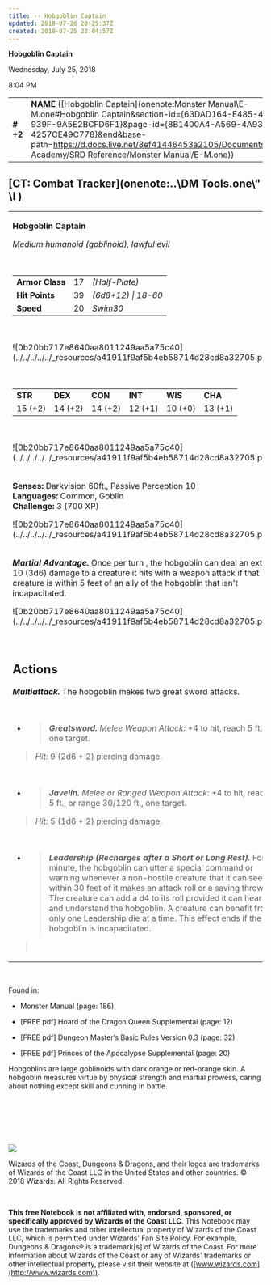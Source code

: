 ```yaml
---
title: -- Hobgoblin Captain
updated: 2018-07-26 20:25:37Z
created: 2018-07-25 23:04:57Z
---
```


**Hobgoblin Captain**

Wednesday, July 25, 2018

8:04 PM

|           |                                                                                                                                                                                                                                                                                                            |        |        |        |     |       |        |
|-----------|------------------------------------------------------------------------------------------------------------------------------------------------------------------------------------------------------------------------------------------------------------------------------------------------------------|--------|--------|--------|-----|-------|--------|
| **\# +2** | **NAME** ([Hobgoblin Captain](onenote:Monster Manual\\E-M.one#Hobgoblin Captain&section-id={63DAD164-E485-4FE2-939F-9A5E2BCFD6F1}&page-id={8B1400A4-A569-4A93-A0B4-4257CE49C778}&end&base-path=https://d.docs.live.net/8ef41446453a2105/Documents/Adventure Academy/SRD Reference/Monster Manual/E-M.one)) | **17** | **39** | **39** | \-  | Notes | 700 XP |

## [CT: Combat Tracker](onenote:..\\DM Tools.one\\" \l )

<table><tbody><tr class="odd"><td><p><strong>Hobgoblin Captain</strong></p><p><em>Medium humanoid (goblinoid), lawful evil</em></p><p> </p><table><tbody><tr class="odd"><td><strong>Armor Class</strong></td><td>17</td><td><em>(Half-Plate)</em></td></tr><tr class="even"><td><strong>Hit Points</strong></td><td>39</td><td><em>(6d8+12) | 18-60</em></td></tr><tr class="odd"><td><strong>Speed</strong></td><td>20</td><td><em>Swim30</em></td></tr></tbody></table><p> </p><p>![0b20bb717e8640aa8011249aa5a75c40](../../../../../_resources/a41911f9af5b4eb58714d28cd8a32705.png)</p><p> </p><table><tbody><tr class="odd"><td><strong>STR</strong></td><td><strong>DEX</strong></td><td><strong>CON</strong></td><td><strong>INT</strong></td><td><strong>WIS</strong></td><td><strong>CHA</strong></td></tr><tr class="even"><td>15 (+2)</td><td>14 (+2)</td><td>14 (+2)</td><td>12 (+1)</td><td>10 (+0)</td><td>13 (+1)</td></tr></tbody></table><p> </p><p>![0b20bb717e8640aa8011249aa5a75c40](../../../../../_resources/a41911f9af5b4eb58714d28cd8a32705.png)</p><p><strong><br />
Senses:</strong> Darkvision 60ft., Passive Perception 10<br />
<strong>Languages:</strong> Common, Goblin<br />
<strong>Challenge:</strong> 3 (700 XP)</p><p>![0b20bb717e8640aa8011249aa5a75c40](../../../../../_resources/a41911f9af5b4eb58714d28cd8a32705.png)</p><p><em><strong><br />
Martial Advantage.</strong></em> Once per turn , the hobgoblin can deal an extra 10 (3d6) damage to a creature it hits with a weapon attack if that creature is within 5 feet of an ally of the hobgoblin that isn't incapacitated.</p><p>![0b20bb717e8640aa8011249aa5a75c40](../../../../../_resources/a41911f9af5b4eb58714d28cd8a32705.png)</p><p> </p><h2 id="actions"><strong>Actions</strong></h2><p><em><strong>Multiattack.</strong></em> The hobgoblin makes two great sword attacks.</p><p> </p><ul><li><blockquote><p><em><strong>Greatsword.</strong> Melee Weapon Attack:</em> +4 to hit, reach 5 ft., one target.</p></blockquote></li></ul><blockquote><p><em>Hit:</em> 9 (2d6 + 2) piercing damage.</p></blockquote><p> </p><ul><li><blockquote><p><em><strong>Javelin.</strong> Melee or Ranged Weapon Attack:</em> +4 to hit, reach 5 ft., or range 30/120 ft., one target.</p></blockquote></li></ul><blockquote><p><em>Hit:</em> 5 (1d6 + 2) piercing damage.</p></blockquote><p> </p><ul><li><blockquote><p><em><strong>Leadership (Recharges after a Short or Long Rest).</strong></em> For 1 minute, the hobgoblin can utter a special command or warning whenever a non-hostile creature that it can see within 30 feet of it makes an attack roll or a saving throw. The creature can add a d4 to its roll provided it can hear and understand the hobgoblin. A creature can benefit from only one Leadership die at a time. This effect ends if the hobgoblin is incapacitated.</p></blockquote></li></ul><blockquote><p> </p></blockquote></td></tr></tbody></table>

 

Found in:

-   Monster Manual (page: 186)

-   \[FREE pdf\] Hoard of the Dragon Queen Supplemental (page: 12)

-   \[FREE pdf\] Dungeon Master’s Basic Rules Version 0.3 (page: 32)

-   \[FREE pdf\] Princes of the Apocalypse Supplemental (page: 20)

Hobgoblins are large goblinoids with dark orange or red-orange skin. A hobgoblin measures virtue by physical strength and martial prowess, caring about nothing except skill and cunning in battle.

 

 

 

![](tmp\media\image2.png)

Wizards of the Coast, Dungeons & Dragons, and their logos are trademarks of Wizards of the Coast LLC in the United States and other countries. © 2018 Wizards. All Rights Reserved.

 

**This free Notebook is not affiliated with, endorsed, sponsored, or specifically approved by Wizards of the Coast LLC**. This Notebook may use the trademarks and other intellectual property of Wizards of the Coast LLC, which is permitted under Wizards' Fan Site Policy. For example, Dungeons & Dragons® is a trademark\[s\] of Wizards of the Coast. For more information about Wizards of the Coast or any of Wizards' trademarks or other intellectual property, please visit their website at ([www.wizards.com](http://www.wizards.com)).
